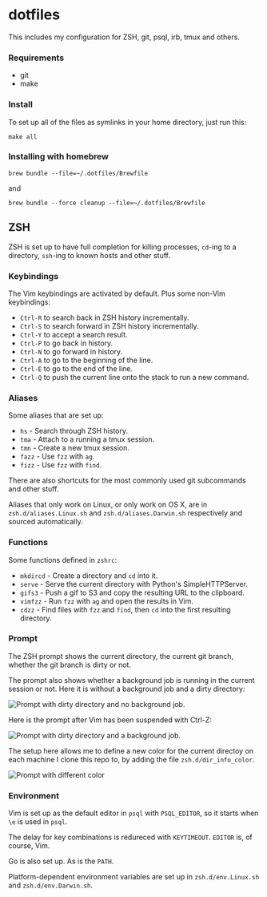 # dotfiles

This includes my configuration for ZSH, git, psql, irb, tmux and others.

### Requirements

* git
* make

### Install

To set up all of the files as symlinks in your home directory, just run this:

```
make all
```

### Installing with homebrew

```
brew bundle --file=~/.dotfiles/Brewfile
```

and

```
brew bundle --force cleanup --file=~/.dotfiles/Brewfile
```

## ZSH

ZSH is set up to have full completion for killing processes, `cd`-ing to a
directory, `ssh`-ing to known hosts and other stuff.

### Keybindings

The Vim keybindings are activated by default. Plus some non-Vim keybindings:

* `Ctrl-R` to search back in ZSH history incrementally.
* `Ctrl-S` to search forward in ZSH history incrementally.
* `Ctrl-Y` to accept a search result.
* `Ctrl-P` to go back in history.
* `Ctrl-N` to go forward in history.
* `Ctrl-A` to go to the beginning of the line.
* `Ctrl-E` to go to the end of the line.
* `Ctrl-Q` to push the current line onto the stack to run a new command.

### Aliases

Some aliases that are set up:

* `hs` - Search through ZSH history.
* `tma` - Attach to a running a tmux session.
* `tmn` - Create a new tmux session.
* `fazz` - Use `fzz` with `ag`.
* `fizz` - Use `fzz` with `find`.

There are also shortcuts for the most commonly used git subcommands and other
stuff.

Aliases that only work on Linux, or only work on OS X, are in
`zsh.d/aliases.Linux.sh` and `zsh.d/aliases.Darwin.sh` respectively and sourced
automatically.

### Functions
Some functions defined in `zshrc`:

* `mkdircd` - Create a directory and `cd` into it.
* `serve` - Serve the current directory with Python's SimpleHTTPServer.
* `gifs3` - Push a gif to S3 and copy the resulting URL to the clipboard.
* `vimfzz` - Run `fzz` with `ag` and open the results in Vim.
* `cdzz` - Find files with `fzz` and `find`, then `cd` into the first resulting
  directory.

### Prompt

The ZSH prompt shows the current directory, the current git branch, whether the git
branch is dirty or not. 

The prompt also shows whether a background job is running in the current session
or not. Here it is without a background job and a dirty directory:

![Prompt with dirty directory and no background job.](http://s3.thorstenball.com/gif/prompt_dirty_no_background_job.png)

Here is the prompt after Vim has been suspended with Ctrl-Z:

![Prompt with dirty directory and a background job.](http://s3.thorstenball.com/gif/prompt_dirty_background_job.png)

The setup here allows me to define a new color for the current directoy on each
machine I clone this repo to, by adding the file `zsh.d/dir_info_color`.

![Prompt with different color](http://s3.thorstenball.com/gif/prompt_different_color.png)

### Environment

Vim is set up as the default editor in `psql` with `PSQL_EDITOR`, so
it starts when `\e` is used in `psql`.

The delay for key combinations is redureced with `KEYTIMEOUT`. `EDITOR` is, of
course, Vim.

Go is also set up. As is the `PATH`.

Platform-dependent environment variables are set up in `zsh.d/env.Linux.sh` and
`zsh.d/env.Darwin.sh`.

